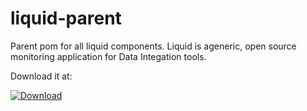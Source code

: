 # liquid-parent
Parent pom for all liquid components. Liquid is ageneric, open source monitoring application for Data Integation tools.

Download it at:

[ ![Download](https://api.bintray.com/packages/paultegelaar/maven/liquid-parent/images/download.svg) ](https://bintray.com/paultegelaar/maven/liquid-parent/_latestVersion)
